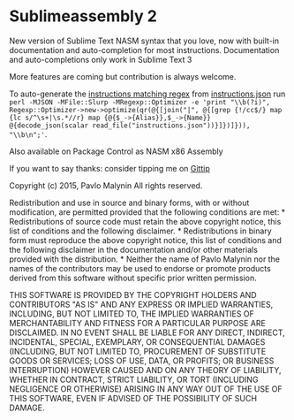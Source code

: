 Sublimeassembly 2
=================
New version of Sublime Text NASM syntax that you love, now with built-in documentation and auto-completion for most instructions. 
Documentation and auto-completions only work in Sublime Text 3

More features are coming but contribution is always welcome.

To auto-generate the [instructions matching regex](./Assembly%20x86.tmLanguage#L17) from [instructions.json](./instructions.json) run `perl -MJSON -MFile::Slurp -MRegexp::Optimizer -e 'print "\\b(?i)", Regexp::Optimizer->new->optimize(qr(@{[join("|", @{[grep {!/cc$/} map {lc s/^\s+|\s.*//r} map {@{$_->{Alias}},$_->{Name}} @{decode_json(scalar read_file("instructions.json"))}]})]})), "\\b\n";'`.

Also available on Package Control as NASM x86 Assembly 

If you want to say thanks: consider tipping me on [Gittip](https://www.gittip.com/Nessphoro/)


Copyright (c) 2015, Pavlo Malynin
All rights reserved.

Redistribution and use in source and binary forms, with or without
modification, are permitted provided that the following conditions are met:
    * Redistributions of source code must retain the above copyright
      notice, this list of conditions and the following disclaimer.
    * Redistributions in binary form must reproduce the above copyright
      notice, this list of conditions and the following disclaimer in the
      documentation and/or other materials provided with the distribution.
    * Neither the name of Pavlo Malynin nor the
      names of the contributors may be used to endorse or promote products
      derived from this software without specific prior written permission.

THIS SOFTWARE IS PROVIDED BY THE COPYRIGHT HOLDERS AND CONTRIBUTORS "AS IS" AND
ANY EXPRESS OR IMPLIED WARRANTIES, INCLUDING, BUT NOT LIMITED TO, THE IMPLIED
WARRANTIES OF MERCHANTABILITY AND FITNESS FOR A PARTICULAR PURPOSE ARE
DISCLAIMED. IN NO EVENT SHALL <COPYRIGHT HOLDER> BE LIABLE FOR ANY
DIRECT, INDIRECT, INCIDENTAL, SPECIAL, EXEMPLARY, OR CONSEQUENTIAL DAMAGES
(INCLUDING, BUT NOT LIMITED TO, PROCUREMENT OF SUBSTITUTE GOODS OR SERVICES;
LOSS OF USE, DATA, OR PROFITS; OR BUSINESS INTERRUPTION) HOWEVER CAUSED AND
ON ANY THEORY OF LIABILITY, WHETHER IN CONTRACT, STRICT LIABILITY, OR TORT
(INCLUDING NEGLIGENCE OR OTHERWISE) ARISING IN ANY WAY OUT OF THE USE OF THIS
SOFTWARE, EVEN IF ADVISED OF THE POSSIBILITY OF SUCH DAMAGE.


